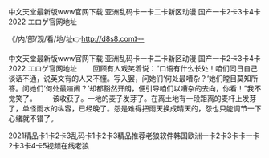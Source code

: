 中文天堂最新版www官网下载
亚洲乱码卡一卡二卡新区动漫
国产一卡2卡3卡4卡2022
エロゲ官网地址


《/内/部/观/看/地/址👉http://d8s8.com》--

中文天堂最新版www官网下载
亚洲乱码卡一卡二卡新区动漫
国产一卡2卡3卡4卡2022
エロゲ官网地址
　　回顾有人戏笑着说：“口语有什么长处！咱们同日自己谈话不通，说英文有的人又不懂。写入罢，问她们‘何处最嘈杂？’她们瞠目莫知所答。问她们‘何处最喧闹？’却都豁然开朗，便引导咱们以嘈杂的去向，你看！”我不觉笑了。
　　该收获了。一地的麦子发芽了。在离土地有一段距离的麦杆上发芽了，单怪雨水的纵容，已经晚了。怨是难得把雨天换成晴天的，怨也只能调节一下心绪就不错了。





2021精品卡1卡2卡3乱码卡1卡2卡3精品推荐老狼软件韩国欧洲一卡2卡3卡卡一卡2卡3卡4卡5视频在线老狼
